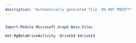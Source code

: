 ```yaml
---
description: "Automatically generated file. DO NOT MODIFY"
---
```


```powershell

Import-Module Microsoft.Graph.Beta.Files

Get-MgBetaDriveActivity -DriveId $driveId

```